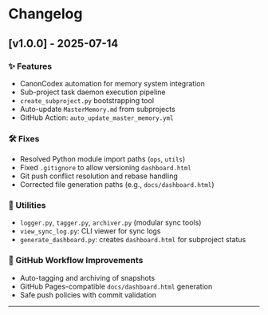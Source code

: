 # Changelog

## [v1.0.0] - 2025-07-14

### ✨ Features
- CanonCodex automation for memory system integration
- Sub-project task daemon execution pipeline
- `create_subproject.py` bootstrapping tool
- Auto-update `MasterMemory.md` from subprojects
- GitHub Action: `auto_update_master_memory.yml`

### 🛠 Fixes
- Resolved Python module import paths (`ops`, `utils`)
- Fixed `.gitignore` to allow versioning `dashboard.html`
- Git push conflict resolution and rebase handling
- Corrected file generation paths (e.g., `docs/dashboard.html`)

### 🧰 Utilities
- `logger.py`, `tagger.py`, `archiver.py` (modular sync tools)
- `view_sync_log.py`: CLI viewer for sync logs
- `generate_dashboard.py`: creates `dashboard.html` for subproject status

### 🔄 GitHub Workflow Improvements
- Auto-tagging and archiving of snapshots
- GitHub Pages-compatible `docs/dashboard.html` generation
- Safe push policies with commit validation

---
